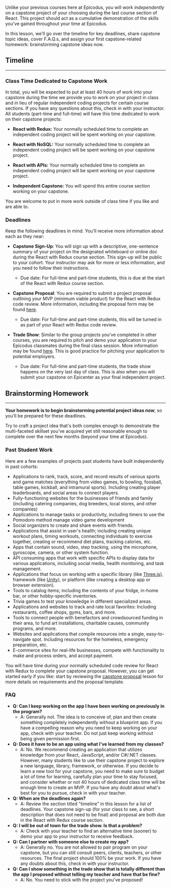 Unlike your previous courses here at Epicodus, you will work _independently_ on a capstone project of your choosing during the last course section of React. This project should act as a cumulative demonstration of the skills you’ve gained throughout your time at Epicodus.

In this lesson, we'll go over the timeline for key deadlines, share capstone topic ideas, cover F.A.Q.s, and assign your first capstone-related homework: brainstorming capstone ideas now. 

## Timeline
---

### Class Time Dedicated to Capstone Work

In total, you will be expected to put at least 40 hours of work into your capstone during the time we provide you to work on your project in class and in lieu of regular independent coding projects for certain course sections. If you have any questions about this, check in with your instructor. All students (part-time and full-time) will have this time dedicated to work on their capstone projects:

* **React with Redux:** Your normally scheduled time to complete an independent coding project will be spent working on your capstone. 

* **React with NoSQL:** Your normally scheduled time to complete an independent coding project will be spent working on your capstone project.

* **React with APIs:** Your normally scheduled time to complete an independent coding project will be spent working on your capstone project.

* **Independent Capstone:** You will spend this entire course section working on your capstone.

You are welcome to put in more work outside of class time if you like and are able to. 

### Deadlines

Keep the following deadlines in mind. You’ll receive more information about each as they near:

* **Capstone Sign-Up**: You will sign up with a descriptive, one-sentence summary of your project on the designated whiteboard or online doc during the React with Redux course section. This sign-up will be public to your cohort. Your instructor may ask for more or less information, and you need to follow their instructions.

    *  Due date: For full-time and part-time students, this is due at the start of the React with Redux course section.

* **Capstone Proposal**:  You are required to submit a project proposal outlining your MVP (minimum viable product) for the React with Redux code review. More information, including the proposal form may be found [here](https://new.learnhowtoprogram.com/react/react-fundamentals/independent-capstone-project-sign-up-and-proposal).

    *  Due date: For full-time and part-time students, this will be turned in as part of your React with Redux code review. 

* **Trade Show**:  Similar to the group projects you've completed in other courses, you are required to pitch and demo your application to your Epicodus classmates during the final class session. More information may be found [here](https://new.learnhowtoprogram.com/lessons/independent-capstone-project-week-overview). This is good practice for pitching your application to potential employers.

    *  Due date: For full-time and part-time students, the trade show happens on the very last day of class. This is also when you will submit your capstone on Epicenter as your final independent project.

## Brainstorming Homework
---

**Your homework is to begin brainstorming potential project ideas _now_**, so you’ll be prepared for these deadlines.

Try to craft a project idea that's both complex enough to demonstrate the multi-faceted skillset you’ve acquired yet still reasonable enough to complete over the next few months (beyond your time at Epicodus).

### Past Student Work

Here are a few examples of projects past students have built independently in past cohorts:

* Applications to rank, track, score, and record results of various sports and game matches (everything from video games, to bowling, foosball, table games, kickball, and intramural sports). Including creating player leaderboards, and social areas to connect players.
* Fully-functioning websites for the businesses of friends and family (including catering companies, dog breeders, local stores, and other companies)
* Applications to manage tasks or productivity, including timers to use the Pomodoro method manage video game development
* Social organizers to create and share events with friends.
* Applications that assist in user's health; including creating unique workout plans, timing workouts, connecting individuals to exercise together, creating or recommend diet plans, tracking calories, etc.
* Apps that contain sound, video, step tracking, using the microphone, gyroscope, camera, or other system function.
* API consuming apps that work with specific APIs to display data for various applications, including social media, health monitoring, and task management.
* Applications that focus on working with a specific library (like [Three.js](https://threejs.org/)), framework (like [Unity](https://unity.com/)), or platform (like creating a desktop app or browser extension).
* Tools to catalog items; including the contents of your fridge, in-home bar, or other hobby-specific inventories.
* Trivia games to test your knowledge in different specialized areas.
* Applications and websites to track and rate local favorites: Including restaurants, coffee shops, gyms, bars, and more.
* Tools to connect people with benefactors and crowdsourced funding in their area, to fund art installations, charitable causes, community programs, and more.
* Websites and applications that compile resources into a single, easy-to-navigate spot. Including resources for the homeless, emergency preparation, etc.
* E-commerce sites for real-life businesses, compete with functionality to make and process orders, and accept payment.  

You will have time during your normally scheduled code review for React with Redux to complete your capstone proposal. However, you can get started early if you like: start by reviewing the [capstone proposal](https://new.learnhowtoprogram.com/react/react-fundamentals/independent-capstone-project-sign-up-and-proposal) lesson for more details on requirements and the proposal template. 

### FAQ

* **Q: Can I keep working on the app I have been working on previously in the program?**
  * A: Generally not. The idea is to conceive of, plan and then create something completely independently without a blueprint app. If you have a compelling reason why you need to keep working on your app, check with your teacher. Do not just keep working without being given permission first.
* **Q: Does it have to be an app using what I've learned from my classes?**
  * A: No. We recommend creating an application that utilizes knowledge from your React, JavaScript, and/or C#/.NET classes. However, many students like to use their capstone project to explore a new language, library, framework, or otherwise. If you decide to learn a new tool for your capstone, you need to make sure to budget a lot of time for learning, carefully plan your time to stay focused, and consider whether or not 40 hours of dedicated class time will be enough time to create an MVP. If you have any doubt about what's best for you to pursue, check in with your teacher.
* **Q: When are the deadlines again?**
  * A: Review the section titled "timeline" in this lesson for a list of deadlines. Your capstone  sign-up (for your class to see, a short description that does not need to be final) and proposal are both due in the React with Redux course section.
* **Q: I will be out of town for the trade show. Is that a problem?**
  * A: Check with your teacher to find an alternative time (sooner) to demo your app to your instructor to receive feedback.
* **Q: Can I partner with someone else to create my app?**
  * A: Generally no. You are not allowed to pair program on your capstone, but you can still consult peers, clients, teachers, or other resources. The final project should 100% be your work. If you have any doubts about this, check in with your instructor.
* **Q: Can I show something in the trade show that is totally different than the app I proposed without telling my teacher and have that be fine?**
  * A: No. You need to stick with the project you've proposed!
